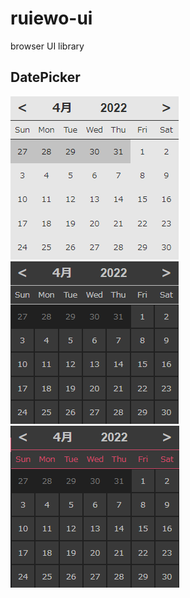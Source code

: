 # ruiewo-ui

browser UI library

## DatePicker

![](images/white.png)
![](images/dark.png)
![](images/pink.png)
